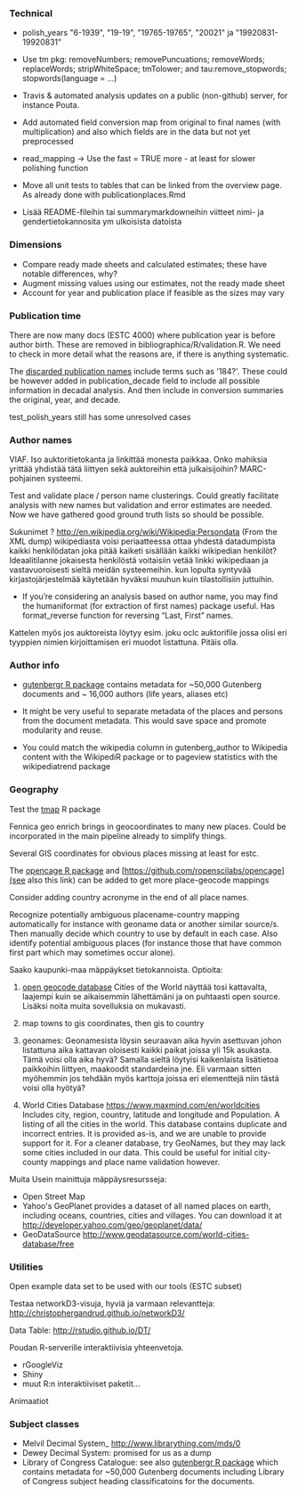 ### Technical

 * polish_years "6-1939", "19-19", "19765-19765", "20021" ja "19920831-19920831"

 * Use tm pkg: removeNumbers; removePuncuations; removeWords;
   replaceWords; stripWhiteSpace; tmTolower; and tau:remove_stopwords;
   stopwords(language = ...)

 * Travis & automated analysis updates on a public (non-github)
   server, for instance Pouta.

 * Add automated field conversion map from original to final names
   (with multiplication) and also which fields are in the data but not
   yet preprocessed

 * read_mapping -> Use the fast = TRUE more - at least for slower
   polishing function

 * Move all unit tests to tables that can be linked from the overview
   page. As already done with publicationplaces.Rmd

 * Lisää README-fileihin tai summarymarkdowneihin viitteet nimi- ja
   gendertietokannosita ym ulkoisista datoista


### Dimensions

  * Compare ready made sheets and calculated estimates; these have
    notable differences, why?
  * Augment missing values using our estimates, not the ready made sheet 
  * Account for year and publication place if feasible as the sizes may vary


### Publication time

There are now many docs (ESTC 4000) where publication year is before
author birth. These are removed in bibliographica/R/validation.R. We
need to check in more detail what the reasons are, if there is
anything systematic.

The [discarded publication
names](https://github.com/rOpenGov/fennica/blob/master/inst/examples/output.tables/publication_year_discarded.csv)
include terms such as '184?'. These could be however added in
publication_decade field to include all possible information in
decadal analysis. And then include in conversion summaries the
original, year, and decade.

test_polish_years still has some unresolved cases


### Author names

VIAF. Iso auktoritietokanta ja linkittää monesta paikkaa. Onko
mahiksia yrittää yhdistää tätä liittyen sekä auktoreihin että
julkaisijoihin? MARC-pohjainen systeemi.

Test and validate place / person name clusterings. Could greatly
facilitate analysis with new names but validation and error estimates
are needed. Now we have gathered good ground truth lists so should be
possible.

Sukunimet ?  http://en.wikipedia.org/wiki/Wikipedia:Persondata (From
the XML dump) wikipediasta voisi periaatteessa ottaa yhdestä
datadumpista kaikki henkilödatan joka pitää kaiketi sisällään kaikki
wikipedian henkilöt? Ideaalitilanne jokaisesta henkilöstä voitaisiin
vetää linkki wikipediaan ja vastavuoroisesti sieltä meidän
systeemeihin. kun lopulta syntyvää kirjastojärjestelmää käytetään
hyväksi muuhun kuin tilastollisiin juttuihin.

 * If you’re considering an analysis based on author name, you may
   find the humaniformat (for extraction of first names) package
   useful. Has format_reverse function for reversing “Last, First”
   names.

Kattelen myös jos auktoreista löytyy esim. joku oclc auktorifile jossa
olisi eri tyyppien nimien kirjoittamisen eri muodot listattuna. Pitäis
olla.


### Author info

 * [gutenbergr R package](https://cran.rstudio.com/web/packages/gutenbergr/vignettes/intro.html) contains metadata for ~50,000 Gutenberg documents and ~ 16,000 authors (life years, aliases etc) 

 * It might be very useful to separate metadata of the places and
   persons from the document metadata. This would save space and
   promote modularity and reuse.

 * You could match the wikipedia column in gutenberg_author to
   Wikipedia content with the WikipediR package or to pageview
   statistics with the wikipediatrend package


### Geography

Test the [tmap](https://cran.r-project.org/web/packages/tmap/vignettes/tmap-nutshell.html) R package

Fennica geo enrich brings in geocoordinates to many new places. Could
be incorporated in the main pipeline already to simplify things.

Several GIS coordinates for obvious places missing at least for estc.

The [opencage R
package](https://cran.r-project.org/web/packages/opencage/vignettes/opencage.html)
and [https://github.com/ropenscilabs/opencage](see also this link) can be added
to get more place-geocode mappings

Consider adding country acronyme in the end of all place names.

Recognize potentially ambiguous placename-country mapping
automatically for instance with geoname data or another similar
source/s. Then manually decide which country to use by default in each
case. Also identify potential ambiguous places (for instance those
that have common first part which may sometimes occur alone).

Saako kaupunki-maa mäppäykset tietokannoista. Optioita:

1) [open geocode
   database](http://www.opengeocode.org/download.php#cities) Cities of
   the World näyttää tosi kattavalta, laajempi kuin se aikaisemmin
   lähettämäni ja on puhtaasti open source. Lisäksi noita muita
   sovelluksia on mukavasti.

2) map towns to gis coordinates, then gis to country

3) geonames: Geonamesista löysin seuraavan aika hyvin asettuvan johon
   listattuna aika kattavan oloisesti kaikki paikat joissa yli 15k
   asukasta. Tämä voisi olla aika hyvä? Samalla sieltä löytyisi
   kaikenlaista lisätietoa paikkoihin liittyen, maakoodit standardeina
   jne. Eli varmaan sitten myöhemmin jos tehdään myös karttoja joissa
   eri elementtejä niin tästä voisi olla hyötyä?

4) World Cities Database https://www.maxmind.com/en/worldcities
  Includes city, region, country, latitude and longitude and
  Population. A listing of all the cities in the world. This database
  contains duplicate and incorrect entries. It is provided as-is, and
  we are unable to provide support for it. For a cleaner database, try
  GeoNames, but they may lack some cities included in our data. This
  could be useful for initial city-county mappings and place name
  validation however.

Muita Usein mainittuja mäppäysresursseja:
- Open Street Map
- Yahoo's GeoPlanet provides a dataset of all named places on earth,
  including oceans, countries, cities and villages. You can download
  it at http://developer.yahoo.com/geo/geoplanet/data/
- GeoDataSource http://www.geodatasource.com/world-cities-database/free


### Utilities

Open example data set to be used with our tools (ESTC subset)

Testaa networkD3-visuja, hyviä ja varmaan relevantteja:
http://christophergandrud.github.io/networkD3/

Data Table: http://rstudio.github.io/DT/

Poudan R-serverille interaktiivisia yhteenvetoja.
- rGoogleViz
- Shiny
- muut R:n interaktiiviset paketit...

Animaatiot

### Subject classes

 * Melvil Decimal System_ http://www.librarything.com/mds/0
 * Dewey Decimal System: promised for us as a dump
 * Library of Congress Catalogue: see also [gutenbergr R
   package](https://cran.rstudio.com/web/packages/gutenbergr/vignettes/intro.html) which
   contains metadata for ~50,000 Gutenberg documents including Library
   of Congress subject heading classificatoins for the documents.

